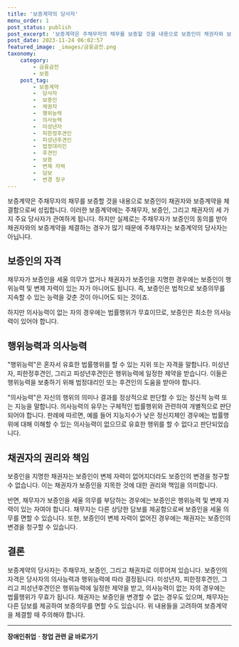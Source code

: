 ```yaml
---
title: '보증계약의 당사자'
menu_order: 1
post_status: publish
post_excerpt: '보증계약은 주채무자의 채무를 보증할 것을 내용으로 보증인이 채권자와 보증계약을 체결함으로써 성립합니다. 이러한 보증계약에는 주채무자, 보증인, 그리고 채권자의 세 가지 주요 당사자가 관여하게 됩니다. 하지만 실제로는 주채무자가 보증인의 동의를 받아 채권자와의 보증계약을 체결하는 경우가 많기 때문에 주채무자는 보증계약의 당사자는 아닙니다.'
post_date: 2023-11-24 06:02:57
featured_image: _images/금융금전.png
taxonomy:
    category:
        - 금융금전
        - 보증
    post_tag:
        - 보증계약
        -  당사자
        -  보증인
        -  채권자
        -  행위능력
        -  의사능력
        -  미성년자
        -  피한정후견인
        -  피성년후견인
        -  법정대리인
        -  후견인
        -  보증
        -  변제 자력
        -  담보
        -  변경 청구
---
```



보증계약은 주채무자의 채무를 보증할 것을 내용으로 보증인이 채권자와 보증계약을 체결함으로써 성립합니다. 이러한 보증계약에는 주채무자, 보증인, 그리고 채권자의 세 가지 주요 당사자가 관여하게 됩니다. 하지만 실제로는 주채무자가 보증인의 동의를 받아 채권자와의 보증계약을 체결하는 경우가 많기 때문에 주채무자는 보증계약의 당사자는 아닙니다.

## 보증인의 자격

채무자가 보증인을 세울 의무가 없거나 채권자가 보증인을 지명한 경우에는 보증인이 행위능력 및 변제 자력이 있는 자가 아니어도 됩니다. 즉, 보증인은 법적으로 보증의무를 지속할 수 있는 능력을 갖춘 것이 아니어도 되는 것이죠.

하지만 의사능력이 없는 자의 경우에는 법률행위가 무효이므로, 보증인은 최소한 의사능력이 있어야 합니다.

## 행위능력과 의사능력

"행위능력"은 혼자서 유효한 법률행위를 할 수 있는 지위 또는 자격을 말합니다. 미성년자, 피한정후견인, 그리고 피성년후견인은 행위능력에 일정한 제약을 받습니다. 이들은 행위능력을 보충하기 위해 법정대리인 또는 후견인의 도움을 받아야 합니다.

"의사능력"은 자신의 행위의 의미나 결과를 정상적으로 판단할 수 있는 정신적 능력 또는 지능을 말합니다. 의사능력의 유무는 구체적인 법률행위와 관련하여 개별적으로 판단되어야 합니다. 판례에 따르면, 예를 들어 지능지수가 낮은 정신지체인 경우에는 법률행위에 대해 이해할 수 있는 의사능력이 없으므로 유효한 행위를 할 수 없다고 판단되었습니다.

## 채권자의 권리와 책임

보증인을 지명한 채권자는 보증인이 변제 자력이 없어지더라도 보증인의 변경을 청구할 수 없습니다. 이는 채권자가 보증인을 지목한 것에 대한 권리와 책임을 의미합니다.

반면, 채무자가 보증인을 세울 의무를 부담하는 경우에는 보증인은 행위능력 및 변제 자력이 있는 자여야 합니다. 채무자는 다른 상당한 담보를 제공함으로써 보증인을 세울 의무를 면할 수 있습니다. 또한, 보증인이 변제 자력이 없어진 경우에는 채권자는 보증인의 변경을 청구할 수 있습니다.

## 결론

보증계약의 당사자는 주채무자, 보증인, 그리고 채권자로 이루어져 있습니다. 보증인의 자격은 당사자의 의사능력과 행위능력에 따라 결정됩니다. 미성년자, 피한정후견인, 그리고 피성년후견인은 행위능력에 일정한 제약을 받고, 의사능력이 없는 자의 경우에는 법률행위가 무효가 됩니다. 채권자는 보증인을 변경할 수 없는 경우도 있으며, 채무자는 다른 담보를 제공하여 보증의무를 면할 수도 있습니다. 위 내용들을 고려하여 보증계약을 체결할 때 주의해야 합니다.
<!-- wp:separator -->
<hr class="wp-block-separator has-alpha-channel-opacity"/>
<!-- /wp:separator -->

<!-- wp:group {"backgroundColor":"base","layout":{"type":"constrained"}} -->
<div class="wp-block-group has-base-background-color has-background"><!-- wp:paragraph {"align":"center","fontSize":"medium"} -->
<p class="has-text-align-center has-large-font-size"><strong>장애인취업ㆍ창업 관련 글 바로가기</strong></p>
<!-- /wp:paragraph -->


<!-- wp:latest-posts
{"categories":[{"id":12749,"count":19,"description":"","link":"https://uknowlaw.com/category/%ec%9e%a5%ec%95%a0%ec%9d%b8%ec%b7%a8%ec%97%85%e3%86%8d%ec%b0%bd%ec%97%85/","name":"장애인취업ㆍ창업","slug":"장애인취업ㆍ창업","taxonomy":"category","parent":0,"meta":[],"_links":{"self":[{"href":"https://uknowlaw.com/wp-json/wp/v2/categories/12749"}],"collection":[{"href":"https://uknowlaw.com/wp-json/wp/v2/categories"}],"about":[{"href":"https://uknowlaw.com/wp-json/wp/v2/taxonomies/category"}],"wp:post_type":[{"href":"https://uknowlaw.com/wp-json/wp/v2/posts?categories=12749"}],"curies":[{"name":"wp","href":"https://api.w.org/{rel}","templated":true}]}}],"postsToShow":100,"excerptLength":28,"postLayout":"grid","columns":2,"featuredImageAlign":"left","featuredImageSizeSlug":"large","fontSize":"small"} /--></div>
<!-- /wp:group -->